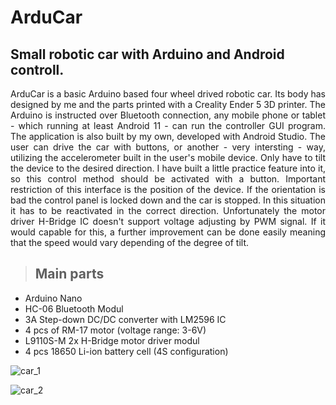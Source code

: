 # ArduCar
## Small robotic car with Arduino and Android controll.

<p align="justify"> ArduCar is a basic Arduino based four wheel drived robotic car. Its body has designed by me and the parts printed with a Creality Ender 5 3D printer. 
The Arduino is instructed over Bluetooth connection, any mobile phone or tablet - which running at least Android 11 - can run the controller GUI program.
The application is also built by my own, developed with Android Studio. The user can drive the car with buttons, or another - very intersting - way, utilizing 
the accelerometer built in the user's mobile device. Only have to tilt the device to the desired direction. I have built a little practice feature into it, so this 
control method should be activated with a button. Important restriction of this interface is the position of the device. If the orientation is bad the control panel 
is locked down and the car is stopped. In this situation it has to be reactivated in the correct direction. Unfortunately the motor driver H-Bridge IC doesn't 
support voltage adjusting by PWM signal. If it would capable for this, a further improvement can be done easily meaning that the speed would vary depending of the 
degree of tilt.</p>


> ## Main parts
  + Arduino Nano
  + HC-06 Bluetooth Modul
  + 3A Step-down DC/DC converter with LM2596 IC
  + 4 pcs of RM-17 motor (voltage range: 3-6V)
  + L9110S-M 2x H-Bridge motor driver modul
  + 4 pcs 18650 Li-ion battery cell (4S configuration)

![car_1](https://user-images.githubusercontent.com/79312187/215330966-6eef3391-858f-46f6-913b-ec0a7817502b.png)

![car_2](https://user-images.githubusercontent.com/79312187/215330969-948890a4-82d1-48c6-abfc-8373160a9700.png)
